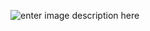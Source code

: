 ![enter image description here](https://cdn.discordapp.com/attachments/963008590094938112/1093123224553918524/back.png)
